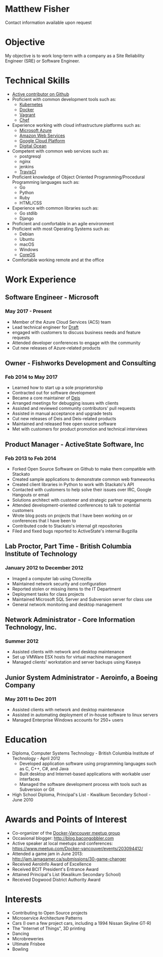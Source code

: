 Matthew Fisher
==============

Contact information available upon request

# Objective

My objective is to work long-term with a company as a Site Reliability Engineer (SRE) or Software Engineer.

# Technical Skills

* [Active contributor on Github](http://github.com/bacongobbler)
* Proficient with common development tools such as:
    * [Kubernetes](http://kubernetes.io/)
    * [Docker](https://www.docker.com/)
    * [Vagrant](http://www.vagrantup.com/)
    * [Chef](http://www.opscode.com/)
* Experience working with cloud infrastructure platforms such as:
    * [Microsoft Azure](https://azure.microsoft.com/)
    * [Amazon Web Services](https://aws.amazon.com/)
    * [Google Cloud Platform](https://cloud.google.com/)
    * [Digital Ocean](https://www.digitalocean.com/)
* Competent with common web services such as:
    * postgresql
    * nginx
    * jenkins
    * [TravisCI](https://travis-ci.org/)
* Proficient knowledge of Object Oriented Programming/Procedural Programming languages such as:
    * Go
    * Python
    * Ruby
    * HTML/CSS
* Experience with common libraries such as:
    * Go stdlib
    * Django
* Proficient and comfortable in an agile environment
* Proficient with most Operating Systems such as:
    * Debian
    * Ubuntu
    * macOS
    * Windows
    * [CoreOS](https://coreos.com)
* Comfortable working remote and at the office

# Work Experience

## Software Engineer - Microsoft
### May 2017 - Present

* Member of the Azure Cloud Services (ACS) team
* Lead technical engineer for [Draft](https://github.com/Azure/draft)
* engaged with customers to discuss business needs and feature requests
* Attended developer conferences to engage with the community
* Cut new releases of Azure-related products

## Owner - Fishworks Development and Consulting
### Feb 2014 to May 2017

* Learned how to start up a sole proprietorship
* Contracted out for software development
* Became a core maintainer of [Deis](https://deis.com/)
* Arranged meetings for debugging issues with clients
* Assisted and reviewed community contributors' pull requests
* Assisted in manual acceptance and upgrade tests
* Cut new releases of Deis and Deis-related products
* Maintained and released free open source software
* Met with customers for product promotion and technical interviews

## Product Manager - ActiveState Software, Inc
### Feb 2013 to Feb 2014

* Forked Open Source Software on Github to make them compatible with Stackato
* Created sample applications to demonstrate common web frameworks
* Created client libraries in Python to work with Stackato's API
* Contacted with customers to help solve their issues over IRC, Google Hangouts or email
* Solutions architect with customer and strategic partner engagements
* Attended development-oriented conferences to talk to potential customers
* Wrote blog posts on projects that I have been working on or conferences that I have been to
* Contributed code to Stackato's internal git repositories
* Filed and fixed bugs reported to ActiveState's internal Bugzilla

## Lab Proctor, Part Time - British Columbia Institute of Technology
### January 2012 to December 2012

* Imaged a computer lab using Clonezilla
* Maintained network security and configuration
* Reported stolen or missing items to the IT Department
* Deployment tasks for class projects
* Maintained Microsoft SQL Server and Subversion server for class use
* General network monitoring and desktop management

## Network Administrator - Core Information Technology, Inc.
### Summer 2012

* Assisted clients with network and desktop maintenance
* Set up VMWare ESX hosts for virtual machine management
* Managed clients' workstation and server backups using Kaseya

## Junior System Administrator - Aeroinfo, a Boeing Company
### May 2011 to Dec 2011

* Assisted clients with network and desktop maintenance
* Assisted in automating deployment of in-house software to linux servers
* Managed Enterprise Windows accounts for 250+ users

# Education

* Diploma, Computer Systems Technology - British Columbia Institute of Technology - April 2012
    * Developed application software using programming languages such as C, C++, C#, and Java
    * Built desktop and Internet-based applications with workable user interfaces
    * Managed the software development process with tools such as Subversion or Git
* High School Diploma, Principal's List - Kwalikum Secondary School - June 2010

# Awards and Points of Interest

* Co-organizer of the [Docker-Vancouver meetup group](http://www.meetup.com/Docker-vancouver/)
* Occasional blogger: http://blog.bacongobbler.com
* Active speaker at local meetups and conferences: https://www.meetup.com/Docker-vancouver/events/203094412/
* Attended a game jam in June 2013: http://jam.iamagamer.ca/submissions/30-game-changer
* Received AeroInfo Award of Excellence
* Received BCIT President's Entrance Award
* Attained Principal's List (Kwalikum Secondary School)
* Received Dogwood District Authority Award

# Interests

* Contributing to Open Source projects
* Microservice Architecture Patterns
* Cars (I own a few project cars, including a 1994 Nissan Skyline GT-R)
* The "Internet of Things", 3D printing
* Dancing
* Microbreweries
* Ultimate Frisbee
* Bowling
